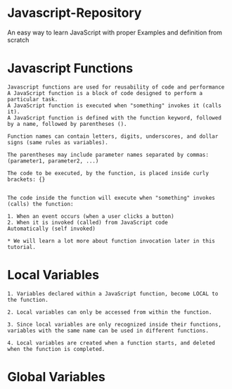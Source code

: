 # Javascript-Repository
An easy way to learn JavaScript with proper Examples and definition from scratch

# Javascript Functions

    Javascript functions are used for reusability of code and performance
    A JavaScript function is a block of code designed to perform a particular task.
    A JavaScript function is executed when "something" invokes it (calls it).
    A JavaScript function is defined with the function keyword, followed by a name, followed by parentheses ().

    Function names can contain letters, digits, underscores, and dollar signs (same rules as variables).

    The parentheses may include parameter names separated by commas:
    (parameter1, parameter2, ...)

    The code to be executed, by the function, is placed inside curly brackets: {}


    The code inside the function will execute when "something" invokes (calls) the function:

    1. When an event occurs (when a user clicks a button)
    2. When it is invoked (called) from JavaScript code
    Automatically (self invoked)
    
    * We will learn a lot more about function invocation later in this tutorial.

# Local Variables
    1. Variables declared within a JavaScript function, become LOCAL to the function.

    2. Local variables can only be accessed from within the function.

    3. Since local variables are only recognized inside their functions, variables with the same name can be used in different functions.

    4. Local variables are created when a function starts, and deleted when the function is completed.

# Global Variables
